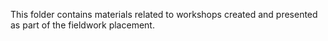 This folder contains materials related to workshops created and presented as part of the fieldwork placement.
